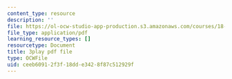 ```yaml
---
content_type: resource
description: ''
file: https://ol-ocw-studio-app-production.s3.amazonaws.com/courses/18-01sc-single-variable-calculus-fall-2010/ceeb60912f3f18dde3428f87c512929f_e4cURLXGjrM.pdf
file_type: application/pdf
learning_resource_types: []
resourcetype: Document
title: 3play pdf file
type: OCWFile
uid: ceeb6091-2f3f-18dd-e342-8f87c512929f
---
```

